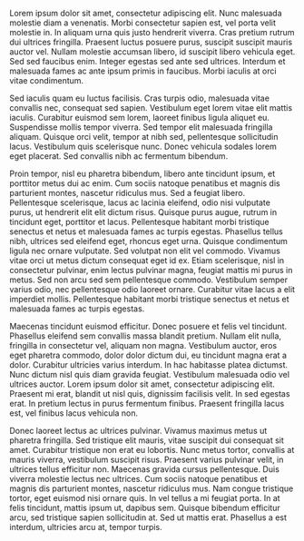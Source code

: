 Lorem ipsum dolor sit amet, consectetur adipiscing elit. Nunc malesuada molestie diam a venenatis. Morbi consectetur sapien est, vel porta velit molestie in. In aliquam urna quis justo hendrerit viverra. Cras pretium rutrum dui ultrices fringilla. Praesent luctus posuere purus, suscipit suscipit mauris auctor vel. Nullam molestie accumsan libero, id suscipit libero vehicula eget. Sed sed faucibus enim. Integer egestas sed ante sed ultrices. Interdum et malesuada fames ac ante ipsum primis in faucibus. Morbi iaculis at orci vitae condimentum.

Sed iaculis quam eu luctus facilisis. Cras turpis odio, malesuada vitae convallis nec, consequat sed sapien. Vestibulum eget lorem vitae elit mattis iaculis. Curabitur euismod sem lorem, laoreet finibus ligula aliquet eu. Suspendisse mollis tempor viverra. Sed tempor elit malesuada fringilla aliquam. Quisque orci velit, tempor at nibh sed, pellentesque sollicitudin lacus. Vestibulum quis scelerisque nunc. Donec vehicula sodales lorem eget placerat. Sed convallis nibh ac fermentum bibendum.

Proin tempor, nisl eu pharetra bibendum, libero ante tincidunt ipsum, et porttitor metus dui ac enim. Cum sociis natoque penatibus et magnis dis parturient montes, nascetur ridiculus mus. Sed a feugiat libero. Pellentesque scelerisque, lacus ac lacinia eleifend, odio nisi vulputate purus, ut hendrerit elit elit dictum risus. Quisque purus augue, rutrum in tincidunt eget, porttitor et lacus. Pellentesque habitant morbi tristique senectus et netus et malesuada fames ac turpis egestas. Phasellus tellus nibh, ultrices sed eleifend eget, rhoncus eget urna. Quisque condimentum ligula nec ornare vulputate. Sed volutpat non elit vel commodo. Vivamus vitae orci ut metus dictum consequat eget id ex. Etiam scelerisque, nisl in consectetur pulvinar, enim lectus pulvinar magna, feugiat mattis mi purus in metus. Sed non arcu sed sem pellentesque commodo. Vestibulum semper varius odio, nec pellentesque odio laoreet ornare. Curabitur vitae lacus a elit imperdiet mollis. Pellentesque habitant morbi tristique senectus et netus et malesuada fames ac turpis egestas.

Maecenas tincidunt euismod efficitur. Donec posuere et felis vel tincidunt. Phasellus eleifend sem convallis massa blandit pretium. Nullam elit nulla, fringilla in consectetur vel, aliquam non magna. Vestibulum auctor, eros eget pharetra commodo, dolor dolor dictum dui, eu tincidunt magna erat a dolor. Curabitur ultricies varius interdum. In hac habitasse platea dictumst. Nunc dictum nisl quis diam gravida feugiat. Vestibulum malesuada odio vel ultrices auctor. Lorem ipsum dolor sit amet, consectetur adipiscing elit. Praesent mi erat, blandit ut nisl quis, dignissim facilisis velit. In sed egestas erat. In pretium lectus in purus fermentum finibus. Praesent fringilla lacus est, vel finibus lacus vehicula non.

Donec laoreet lectus ac ultrices pulvinar. Vivamus maximus metus ut pharetra fringilla. Sed tristique elit mauris, vitae suscipit dui consequat sit amet. Curabitur tristique non erat eu lobortis. Nunc metus tortor, convallis at mauris viverra, vestibulum suscipit risus. Praesent varius pulvinar velit, in ultrices tellus efficitur non. Maecenas gravida cursus pellentesque. Duis viverra molestie lectus nec ultrices. Cum sociis natoque penatibus et magnis dis parturient montes, nascetur ridiculus mus. Nam congue tristique tortor, eget euismod nisi ornare quis. In vel tellus a mi feugiat porta. In at felis tincidunt, mattis ipsum ut, dapibus sem. Quisque bibendum efficitur arcu, sed tristique sapien sollicitudin at. Sed ut mattis erat. Phasellus a est interdum, ultricies arcu at, tempor turpis. 

